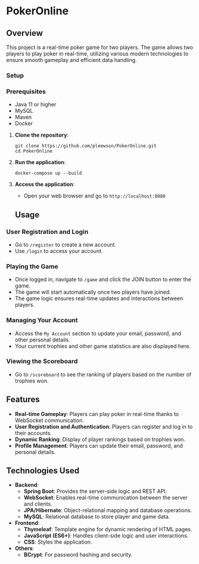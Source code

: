 # PokerOnline

## Overview
This project is a real-time poker game for two players. The game allows two players to play poker in real-time, utilizing various modern technologies to ensure smooth gameplay and efficient data handling.

### Setup

### Prerequisites
- Java 11 or higher
- MySQL
- Maven
- Docker
  
1. **Clone the repository**:
    ```
    git clone https://github.com/pleewson/PokerOnline.git
    cd PokerOnline
    ```
2. **Run the application**:
    ```
    docker-compose up --build
    ```
    
4. **Access the application**:
    - Open your web browser and go to `http://localhost:8080`
  
   
    ## Usage

### User Registration and Login
- Go to `/register` to create a new account.
- Use `/login` to access your account.

### Playing the Game
- Once logged in, navigate to `/game` and click the JOIN button to enter the game.
- The game will start automatically once two players have joined.
- The game logic ensures real-time updates and interactions between players.

### Managing Your Account
- Access the `My Account` section to update your email, password, and other personal details.
- Your current trophies and other game statistics are also displayed here.

### Viewing the Scoreboard
- Go to `/scoreboard` to see the ranking of players based on the number of trophies won.

## Features
- **Real-time Gameplay**: Players can play poker in real-time thanks to WebSocket communication.
- **User Registration and Authentication**: Players can register and log in to their accounts.
- **Dynamic Ranking**: Display of player rankings based on trophies won.
- **Profile Management**: Players can update their email, password, and personal details.

## Technologies Used
- **Backend**:
  - **Spring Boot**: Provides the server-side logic and REST API.
  - **WebSocket**: Enables real-time communication between the server and clients.
  - **JPA/Hibernate**: Object-relational mapping and database operations.
  - **MySQL**: Relational database to store player and game data.
- **Frontend**:
  - **Thymeleaf**: Template engine for dynamic rendering of HTML pages.
  - **JavaScript (ES6+)**: Handles client-side logic and user interactions.
  - **CSS**: Styles the application.
- **Others**:
  - **BCrypt**: For password hashing and security.

